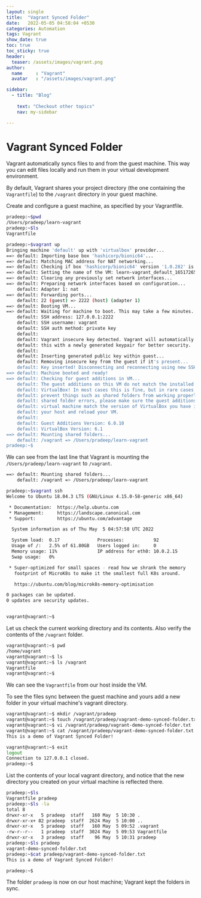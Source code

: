 ```yaml
---
layout: single
title:  "Vagrant Synced Folder"
date:   2022-05-05 04:58:04 +0530
categories: Automation
tags: Vagrant
show_date: true
toc: true
toc_sticky: true
header:
  teaser: /assets/images/vagrant.png
author:
  name     : "Vagrant"
  avatar   : "/assets/images/vagrant.png"

sidebar:
  - title: "Blog"
   
    text: "Checkout other topics"
    nav: my-sidebar

---
```

# Vagrant Synced Folder
Vagrant automatically syncs files to and from the guest machine. This way you can edit files locally and run them in your virtual development environment.

By default, Vagrant shares your project directory (the one containing the `Vagrantfile`) to the `/vagrant` directory in your guest machine.

Create and configure a guest machine, as specified by your Vagrantfile.

```sh
pradeep:~$pwd
/Users/pradeep/learn-vagrant
pradeep:~$ls
Vagrantfile
```

```sh
pradeep:~$vagrant up
Bringing machine 'default' up with 'virtualbox' provider...
==> default: Importing base box 'hashicorp/bionic64'...
==> default: Matching MAC address for NAT networking...
==> default: Checking if box 'hashicorp/bionic64' version '1.0.282' is up to date...
==> default: Setting the name of the VM: learn-vagrant_default_1651726584701_35824
==> default: Clearing any previously set network interfaces...
==> default: Preparing network interfaces based on configuration...
    default: Adapter 1: nat
==> default: Forwarding ports...
    default: 22 (guest) => 2222 (host) (adapter 1)
==> default: Booting VM...
==> default: Waiting for machine to boot. This may take a few minutes...
    default: SSH address: 127.0.0.1:2222
    default: SSH username: vagrant
    default: SSH auth method: private key
    default: 
    default: Vagrant insecure key detected. Vagrant will automatically replace
    default: this with a newly generated keypair for better security.
    default: 
    default: Inserting generated public key within guest...
    default: Removing insecure key from the guest if it's present...
    default: Key inserted! Disconnecting and reconnecting using new SSH key...
==> default: Machine booted and ready!
==> default: Checking for guest additions in VM...
    default: The guest additions on this VM do not match the installed version of
    default: VirtualBox! In most cases this is fine, but in rare cases it can
    default: prevent things such as shared folders from working properly. If you see
    default: shared folder errors, please make sure the guest additions within the
    default: virtual machine match the version of VirtualBox you have installed on
    default: your host and reload your VM.
    default: 
    default: Guest Additions Version: 6.0.10
    default: VirtualBox Version: 6.1
==> default: Mounting shared folders...
    default: /vagrant => /Users/pradeep/learn-vagrant
pradeep:~$
```

We can see from the last line that Vagrant is mounting the `/Users/pradeep/learn-vagrant` to `/vagrant`.

```sh
==> default: Mounting shared folders...
    default: /vagrant => /Users/pradeep/learn-vagrant
```

```sh
pradeep:~$vagrant ssh
Welcome to Ubuntu 18.04.3 LTS (GNU/Linux 4.15.0-58-generic x86_64)

 * Documentation:  https://help.ubuntu.com
 * Management:     https://landscape.canonical.com
 * Support:        https://ubuntu.com/advantage

  System information as of Thu May  5 04:57:58 UTC 2022

  System load:  0.17              Processes:           92
  Usage of /:   2.5% of 61.80GB   Users logged in:     0
  Memory usage: 11%               IP address for eth0: 10.0.2.15
  Swap usage:   0%

 * Super-optimized for small spaces - read how we shrank the memory
   footprint of MicroK8s to make it the smallest full K8s around.

   https://ubuntu.com/blog/microk8s-memory-optimisation

0 packages can be updated.
0 updates are security updates.


vagrant@vagrant:~$ 
```
Let us check the current working directory and its contents. Also verify the contents of the `/vagrant` folder.

```sh
vagrant@vagrant:~$ pwd
/home/vagrant
vagrant@vagrant:~$ ls 
vagrant@vagrant:~$ ls /vagrant
Vagrantfile
vagrant@vagrant:~$ 
```
We can see the `Vagrantfile` from our host inside the VM.

To see the files sync between the guest machine and yours add a new folder in your virtual machine's vagrant directory.

```sh
vagrant@vagrant:~$ mkdir /vagrant/pradeep
vagrant@vagrant:~$ touch /vagrant/pradeep/vagrant-demo-synced-folder.txt
vagrant@vagrant:~$ vi /vagrant/pradeep/vagrant-demo-synced-folder.txt
vagrant@vagrant:~$ cat /vagrant/pradeep/vagrant-demo-synced-folder.txt
This is a demo of Vagrant Synced Folder!

vagrant@vagrant:~$ exit
logout
Connection to 127.0.0.1 closed.
pradeep:~$
```
List the contents of your local vagrant directory, and notice that the new directory you created on your virtual machine is reflected there.

```sh
pradeep:~$ls
Vagrantfile	pradeep
pradeep:~$ls -la
total 8
drwxr-xr-x   5 pradeep  staff   160 May  5 10:30 .
drwxr-xr-x+ 82 pradeep  staff  2624 May  5 10:00 ..
drwxr-xr-x   5 pradeep  staff   160 May  5 09:52 .vagrant
-rw-r--r--   1 pradeep  staff  3024 May  5 09:53 Vagrantfile
drwxr-xr-x   3 pradeep  staff    96 May  5 10:31 pradeep
pradeep:~$ls pradeep 
vagrant-demo-synced-folder.txt
pradeep:~$cat pradeep/vagrant-demo-synced-folder.txt 
This is a demo of Vagrant Synced Folder!

pradeep:~$
```

The folder `pradeep` is now on our host machine; Vagrant kept the folders in sync.